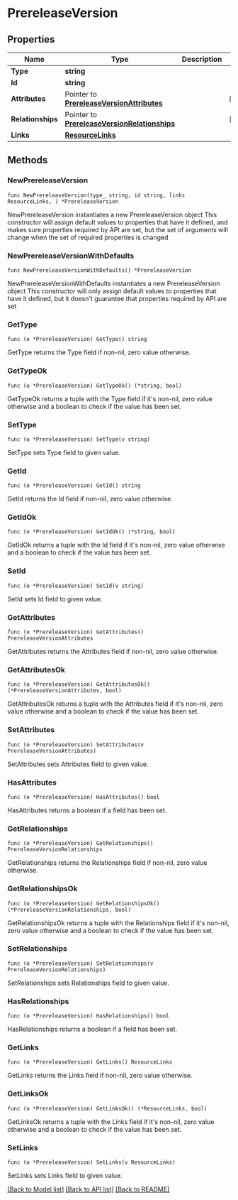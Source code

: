 # PrereleaseVersion

## Properties

Name | Type | Description | Notes
------------ | ------------- | ------------- | -------------
**Type** | **string** |  | 
**Id** | **string** |  | 
**Attributes** | Pointer to [**PrereleaseVersionAttributes**](PrereleaseVersionAttributes.md) |  | [optional] 
**Relationships** | Pointer to [**PrereleaseVersionRelationships**](PrereleaseVersionRelationships.md) |  | [optional] 
**Links** | [**ResourceLinks**](ResourceLinks.md) |  | 

## Methods

### NewPrereleaseVersion

`func NewPrereleaseVersion(type_ string, id string, links ResourceLinks, ) *PrereleaseVersion`

NewPrereleaseVersion instantiates a new PrereleaseVersion object
This constructor will assign default values to properties that have it defined,
and makes sure properties required by API are set, but the set of arguments
will change when the set of required properties is changed

### NewPrereleaseVersionWithDefaults

`func NewPrereleaseVersionWithDefaults() *PrereleaseVersion`

NewPrereleaseVersionWithDefaults instantiates a new PrereleaseVersion object
This constructor will only assign default values to properties that have it defined,
but it doesn't guarantee that properties required by API are set

### GetType

`func (o *PrereleaseVersion) GetType() string`

GetType returns the Type field if non-nil, zero value otherwise.

### GetTypeOk

`func (o *PrereleaseVersion) GetTypeOk() (*string, bool)`

GetTypeOk returns a tuple with the Type field if it's non-nil, zero value otherwise
and a boolean to check if the value has been set.

### SetType

`func (o *PrereleaseVersion) SetType(v string)`

SetType sets Type field to given value.


### GetId

`func (o *PrereleaseVersion) GetId() string`

GetId returns the Id field if non-nil, zero value otherwise.

### GetIdOk

`func (o *PrereleaseVersion) GetIdOk() (*string, bool)`

GetIdOk returns a tuple with the Id field if it's non-nil, zero value otherwise
and a boolean to check if the value has been set.

### SetId

`func (o *PrereleaseVersion) SetId(v string)`

SetId sets Id field to given value.


### GetAttributes

`func (o *PrereleaseVersion) GetAttributes() PrereleaseVersionAttributes`

GetAttributes returns the Attributes field if non-nil, zero value otherwise.

### GetAttributesOk

`func (o *PrereleaseVersion) GetAttributesOk() (*PrereleaseVersionAttributes, bool)`

GetAttributesOk returns a tuple with the Attributes field if it's non-nil, zero value otherwise
and a boolean to check if the value has been set.

### SetAttributes

`func (o *PrereleaseVersion) SetAttributes(v PrereleaseVersionAttributes)`

SetAttributes sets Attributes field to given value.

### HasAttributes

`func (o *PrereleaseVersion) HasAttributes() bool`

HasAttributes returns a boolean if a field has been set.

### GetRelationships

`func (o *PrereleaseVersion) GetRelationships() PrereleaseVersionRelationships`

GetRelationships returns the Relationships field if non-nil, zero value otherwise.

### GetRelationshipsOk

`func (o *PrereleaseVersion) GetRelationshipsOk() (*PrereleaseVersionRelationships, bool)`

GetRelationshipsOk returns a tuple with the Relationships field if it's non-nil, zero value otherwise
and a boolean to check if the value has been set.

### SetRelationships

`func (o *PrereleaseVersion) SetRelationships(v PrereleaseVersionRelationships)`

SetRelationships sets Relationships field to given value.

### HasRelationships

`func (o *PrereleaseVersion) HasRelationships() bool`

HasRelationships returns a boolean if a field has been set.

### GetLinks

`func (o *PrereleaseVersion) GetLinks() ResourceLinks`

GetLinks returns the Links field if non-nil, zero value otherwise.

### GetLinksOk

`func (o *PrereleaseVersion) GetLinksOk() (*ResourceLinks, bool)`

GetLinksOk returns a tuple with the Links field if it's non-nil, zero value otherwise
and a boolean to check if the value has been set.

### SetLinks

`func (o *PrereleaseVersion) SetLinks(v ResourceLinks)`

SetLinks sets Links field to given value.



[[Back to Model list]](../README.md#documentation-for-models) [[Back to API list]](../README.md#documentation-for-api-endpoints) [[Back to README]](../README.md)


